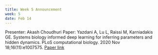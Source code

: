 ```yaml
---
title: Week 5 Announcement
week: 5
date: Feb 14
---
```


Presenter: Akash Choudhuri
Paper: 
Yazdani A, Lu L, Raissi M, Karniadakis GE. Systems biology informed deep learning for inferring parameters and hidden dynamics. PLoS computational biology. 2020 Nov 18;16(11):e1007575.
[Paper link](https://journals.plos.org/ploscompbiol/article?id=10.1371/journal.pcbi.1007575)
